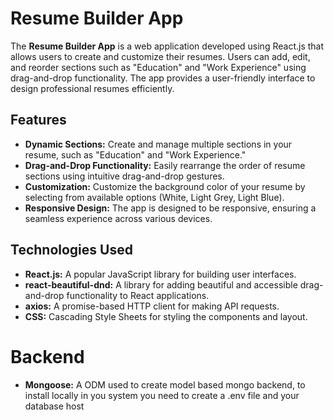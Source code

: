 # Resume Builder App

The **Resume Builder App** is a web application developed using React.js that allows users to create and customize their resumes. Users can add, edit, and reorder sections such as "Education" and "Work Experience" using drag-and-drop functionality. The app provides a user-friendly interface to design professional resumes efficiently.

## Features

- **Dynamic Sections:** Create and manage multiple sections in your resume, such as "Education" and "Work Experience."
- **Drag-and-Drop Functionality:** Easily rearrange the order of resume sections using intuitive drag-and-drop gestures.
- **Customization:** Customize the background color of your resume by selecting from available options (White, Light Grey, Light Blue).
- **Responsive Design:** The app is designed to be responsive, ensuring a seamless experience across various devices.

## Technologies Used

- **React.js:** A popular JavaScript library for building user interfaces.
- **react-beautiful-dnd:** A library for adding beautiful and accessible drag-and-drop functionality to React applications.
- **axios:** A promise-based HTTP client for making API requests.
- **CSS:** Cascading Style Sheets for styling the components and layout.

# Backend

- **Mongoose:** A ODM used to create model based mongo backend, to install locally in you system you need to create a .env file and your database host
